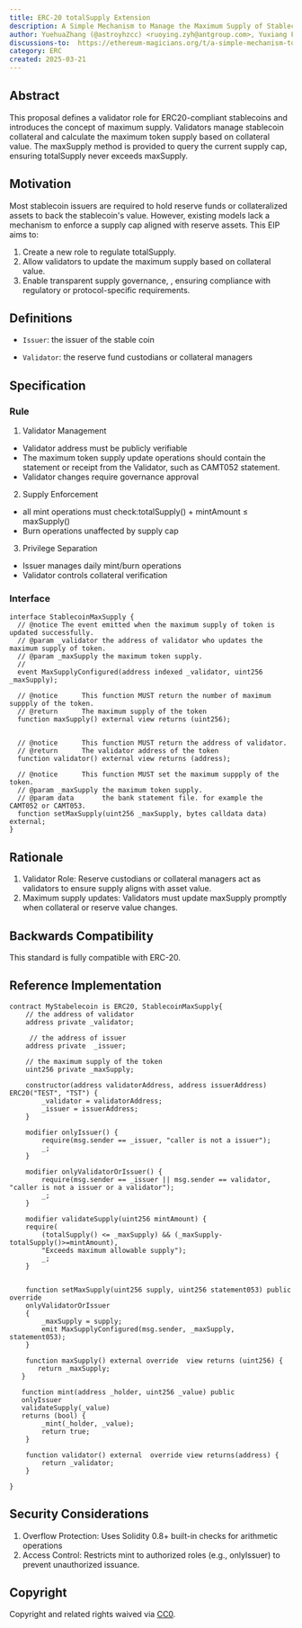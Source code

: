 ```yaml
---
title: ERC-20 totalSupply Extension
description: A Simple Mechanism to Manage the Maximum Supply of Stablecoin Compliant with ERC-20.
author: YuehuaZhang (@astroyhzcc) <ruoying.zyh@antgroup.com>, Yuxiang Fu (@tmac4096) <kunfu.fyx@antgroup.com>, Yanyi Liang <eason.lyy@antgroup.com>, Hao Zou (@BruceZH0915) <situ.zh@antgroup.com>, Siyuan Zheng (@andrewcoder666) <zhengsiyuan.zsy@antgroup.com>
discussions-to:  https://ethereum-magicians.org/t/a-simple-mechanism-to-manage-the-maximum-supply-of-stable-coin-compliant-with-erc-20/23244
category: ERC
created: 2025-03-21
---
```


## Abstract

This proposal defines a validator role for ERC20-compliant stablecoins and introduces the concept of maximum supply. Validators manage stablecoin collateral and calculate the maximum token supply based on collateral value. The maxSupply method is provided to query the current supply cap, ensuring totalSupply  never exceeds maxSupply.

## Motivation

Most stablecoin issuers are required to hold reserve funds or collateralized assets to back the stablecoin's value. However, existing models lack a mechanism to enforce a supply cap aligned with reserve assets. This EIP aims to:
1. Create a new role to regulate totalSupply.
2. Allow validators to update the maximum supply based on collateral value.
3. Enable transparent supply governance, , ensuring compliance with regulatory or protocol-specific requirements.

## Definitions

* `Issuer`: the issuer of the stable coin

* `Validator`: the reserve fund custodians or collateral managers 


## Specification

### Rule

1. Validator Management
+ Validator address must be publicly verifiable
+ The maximum token supply update operations should contain the statement or receipt from the Validator, such as CAMT052 statement.
+ Validator changes require governance approval
2. Supply Enforcement
+ all mint operations must check:totalSupply() + mintAmount ≤ maxSupply()
+ Burn operations unaffected by supply cap
3. Privilege Separation
+ Issuer manages daily mint/burn operations
+ Validator controls collateral verification

### Interface

```solidity
interface StablecoinMaxSupply {
  // @notice The event emitted when the maximum supply of token is updated successfully.
  // @param _validator the address of validator who updates the maximum supply of token.
  // @param _maxSupply the maximum token supply.
  // 
  event MaxSupplyConfigured(address indexed _validator, uint256 _maxSupply);

  // @notice      This function MUST return the number of maximum suppply of the token.
  // @return      The maximum supply of the token
  function maxSupply() external view returns (uint256);


  // @notice      This function MUST return the address of validator.
  // @return      The validator address of the token
  function validator() external view returns (address);  

  // @notice      This function MUST set the maximum suppply of the token.
  // @param _maxSupply the maximum token supply.
  // @param data       the bank statement file. for example the CAMT052 or CAMT053.
  function setMaxSupply(uint256 _maxSupply, bytes calldata data) external;
}
```

## Rationale

1. Validator Role: Reserve custodians or collateral managers act as validators to ensure supply aligns with asset value.
2. Maximum supply updates: Validators must update maxSupply promptly when collateral or reserve value changes.

## Backwards Compatibility

This standard is fully compatible with ERC-20.


## Reference Implementation

```solidity
contract MyStabelecoin is ERC20, StablecoinMaxSupply{
    // the address of validator
    address private _validator;

     // the address of issuer
    address private  _issuer;

    // the maximum supply of the token
    uint256 private _maxSupply;

    constructor(address validatorAddress, address issuerAddress) ERC20("TEST", "TST") {
        _validator = validatorAddress;
        _issuer = issuerAddress;
    }

    modifier onlyIssuer() {
        require(msg.sender == _issuer, "caller is not a issuer");
        _;
    }

    modifier onlyValidatorOrIssuer() {
        require(msg.sender == _issuer || msg.sender == validator, "caller is not a issuer or a validator");
        _;
    }

    modifier validateSupply(uint256 mintAmount) {
    require(
        (totalSupply() <= _maxSupply) && (_maxSupply-totalSupply()>=mintAmount), 
        "Exceeds maximum allowable supply");
        _;
    }
    

    function setMaxSupply(uint256 supply, uint256 statement053) public override 
    onlyValidatorOrIssuer
    {
        _maxSupply = supply;
        emit MaxSupplyConfigured(msg.sender, _maxSupply, statement053);
    }
    
    function maxSupply() external override  view returns (uint256) {
       return _maxSupply; 
   }

   function mint(address _holder, uint256 _value) public 
   onlyIssuer 
   validateSupply(_value)
   returns (bool) {
        _mint(_holder, _value);
        return true;
    }

    function validator() external  override view returns(address) {
        return _validator;
    }
  
}
```

## Security Considerations

1. Overflow Protection: Uses Solidity 0.8+ built-in checks for arithmetic operations
2. Access Control: Restricts mint to authorized roles (e.g., onlyIssuer) to prevent unauthorized issuance.

## Copyright

Copyright and related rights waived via [CC0](../LICENSE.md).